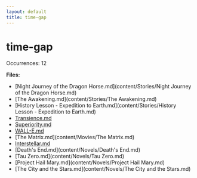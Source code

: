 ```yaml
---
layout: default
title: time-gap
---
```

# time-gap

Occurrences: 12

**Files:**

- [Night Journey of the Dragon Horse.md](content/Stories/Night Journey of the Dragon Horse.md)
- [The Awakening.md](content/Stories/The Awakening.md)
- [History Lesson - Expedition to Earth.md](content/Stories/History Lesson - Expedition to Earth.md)
- [Transience.md](content/Stories/Transience.md)
- [Superiority.md](content/Stories/Superiority.md)
- [WALL-E.md](content/Movies/WALL-E.md)
- [The Matrix.md](content/Movies/The Matrix.md)
- [Interstellar.md](content/Movies/Interstellar.md)
- [Death's End.md](content/Novels/Death's End.md)
- [Tau Zero.md](content/Novels/Tau Zero.md)
- [Project Hail Mary.md](content/Novels/Project Hail Mary.md)
- [The City and the Stars.md](content/Novels/The City and the Stars.md)
